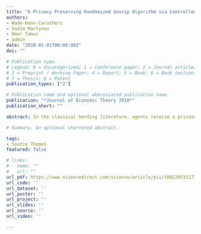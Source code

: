 ```yaml
---
title: "A Privacy Preserving Randomized Gossip Algorithm via Controlled Noise Insertion"
authors:
- Wade-Hann-Caruthers
- Vadim Martynov
- Omer Tamuz
- admin
date: "2018-01-01T00:00:00Z"
doi: ""

# Publication type.
# Legend: 0 = Uncategorized; 1 = Conference paper; 2 = Journal article;
# 3 = Preprint / Working Paper; 4 = Report; 5 = Book; 6 = Book section;
# 7 = Thesis; 8 = Patent
publication_types: ["2"]

# Publication name and optional abbreviated publication name.
publication: "*Journal of Economic Theory 2018*"
publication_short: ""

abstract: In the classical herding literature, agents receive a private signal regarding a binary state of nature, and sequentially choose an action, after observing the actions of their predecessors. When the informativeness of private signals is unbounded, it is known that agents converge to the correct action and correct belief. We study how quickly convergence occurs, and show that it happens more slowly than it does when agents observe signals. However, we also show that the speed of learning from actions can be arbitrarily close to the speed of learning from signals. In particular, the expected time until the agents stop taking the wrong action can be either finite or infinite, depending on the private signal distribution. In the canonical case of Gaussian private signals we calculate the speed of convergence precisely, and show explicitly that, in this case, learning from actions is significantly slower than learning from signals.

# Summary. An optional shortened abstract.

tags:
- Source Themes
featured: false

# links:
# - name: ""
#   url: ""
url_pdf: https://www.sciencedirect.com/science/article/pii/S0022053117301321?via%3Dihub
url_code: ''
url_dataset: ''
url_poster: ''
url_project: ''
url_slides: ''
url_source: ''
url_video: ''

---
```



